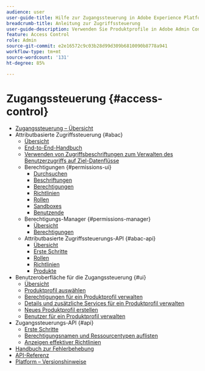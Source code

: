 ```yaml
---
audience: user
user-guide-title: Hilfe zur Zugangssteuerung in Adobe Experience Platform
breadcrumb-title: Anleitung zur Zugriffssteuerung
user-guide-description: Verwenden Sie Produktprofile in Adobe Admin Console, um Benutzerberechtigungen zu verwalten. Erfahren Sie, wie Sie Benutzende zu Produkten und Sandboxes zuweisen.
feature: Access Control
role: Admin
source-git-commit: e2e16572c9c03b28d99d309b6810090b8778a941
workflow-type: tm+mt
source-wordcount: '131'
ht-degree: 85%

---
```



# Zugangssteuerung {#access-control}

* [Zugangssteuerung – Übersicht](home.md)
* Attributbasierte Zugriffssteuerung {#abac}
   * [Übersicht](abac/overview.md)
   * [End-to-End-Handbuch](abac/end-to-end-guide.md)
   * [Verwenden von Zugriffsbeschriftungen zum Verwalten des Benutzerzugriffs auf Ziel-Datenflüsse](/help/access-control/abac/apply-access-labels-destinations.md)
   * Berechtigungen {#permissions-ui}
      * [Durchsuchen](abac/ui/browse.md)
      * [Beschriftungen](abac/ui/labels.md)
      * [Berechtigungen](abac/ui/permissions.md)
      * [Richtlinien](abac/ui/policies.md)
      * [Rollen](abac/ui/roles.md)
      * [Sandboxes](abac/ui/sandboxes.md)
      * [Benutzende](abac/ui/users.md)
   * Berechtigungs-Manager {#permissions-manager}
      * [Übersicht](abac/permission-manager/overview.md)
      * [Berechtigungen](abac/permission-manager/permissions.md)
   * Attributbasierte Zugriffssteuerungs-API {#abac-api}
      * [Übersicht](abac/api/overview.md)
      * [Erste Schritte](abac/api/getting-started.md)
      * [Rollen](abac/api/roles.md)
      * [Richtlinien](abac/api/policies.md)
      * [Produkte](abac/api/products.md)
* Benutzeroberfläche für die Zugangssteuerung {#ui}
   * [Übersicht](ui/overview.md)
   * [Produktprofil auswählen](ui/browse.md)
   * [Berechtigungen für ein Produktprofil verwalten](ui/permissions.md)
   * [Details und zusätzliche Services für ein Produktprofil verwalten](ui/details-and-services.md)
   * [Neues Produktprofil erstellen](ui/create-profile.md)
   * [Benutzer für ein Produktprofil verwalten](ui/users.md)
* Zugangssteuerungs-API {#api}
   * [Erste Schritte](api/getting-started.md)
   * [Berechtigungsnamen und Ressourcentypen auflisten](api/permissions-and-resource-types.md)
   * [Anzeigen effektiver Richtlinien](api/effective-policies.md)
* [Handbuch zur Fehlerbehebung](troubleshooting-guide.md)
* [API-Referenz](https://www.adobe.io/experience-platform-apis/references/access-control/)
* [Platform – Versionshinweise](https://experienceleague.adobe.com/de/docs/experience-platform/release-notes/latest)